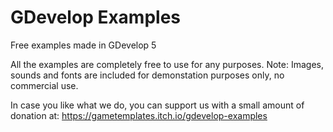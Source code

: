 # GDevelop Examples
Free examples made in GDevelop 5

All the examples are completely free to use for any purposes.
Note: Images, sounds and fonts are included for demonstation purposes only, no commercial use.

In case you like what we do, you can support us with a small amount of donation at:
https://gametemplates.itch.io/gdevelop-examples
